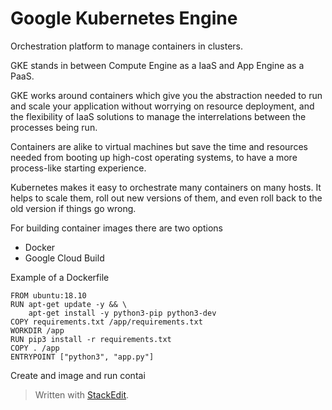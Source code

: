 # Google Kubernetes Engine

Orchestration platform to manage containers in clusters.

GKE stands in between Compute Engine as a IaaS and App Engine as a PaaS. 

GKE works around containers which give you the abstraction needed to run and scale your application without worrying on resource deployment, and the flexibility of IaaS solutions to manage the interrelations between the processes being run. 

Containers are alike to virtual machines but save the time and resources needed from booting up high-cost operating systems, to have a more process-like starting experience.

Kubernetes makes it easy to orchestrate many containers on many hosts. It helps to scale them, roll out new versions of them, and even roll back to the old version if things go wrong.

For building container images there are two options
- Docker
- Google Cloud Build

Example of a Dockerfile

```docker
FROM ubuntu:18.10
RUN apt-get update -y && \
	apt-get install -y python3-pip python3-dev
COPY requirements.txt /app/requirements.txt
WORKDIR /app
RUN pip3 install -r requirements.txt
COPY . /app
ENTRYPOINT ["python3", "app.py"]
```

Create and image and run contai

> Written with [StackEdit](https://stackedit.io/).
<!--stackedit_data:
eyJoaXN0b3J5IjpbLTQ3MjQ3NDkyMCwzMjIzMTE1NywtNDczMj
Y2Nzc0XX0=
-->